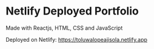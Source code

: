 # Netlify Deployed Portfolio
Made with Reactjs, HTML, CSS and JavaScript

Deployed on Netlify:
https://toluwalopeajisola.netlify.app
